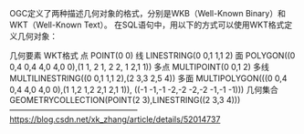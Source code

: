 OGC定义了两种描述几何对象的格式，分别是WKB（Well-Known Binary）和WKT（Well-Known Text）。
在SQL语句中，用以下的方式可以使用WKT格式定义几何对象：



几何要素	WKT格式
点	POINT(0 0)
线	LINESTRING(0 0,1 1,1 2)
面	POLYGON((0 0,4 0,4 4,0 4,0 0),(1 1, 2 1, 2 2, 1 2,1 1))
多点	MULTIPOINT(0 0,1 2)
多线	MULTILINESTRING((0 0,1 1,1 2),(2 3,3 2,5 4))
多面	MULTIPOLYGON(((0 0,4 0,4 4,0 4,0 0),(1 1,2 1,2 2,1 2,1 1)), ((-1 -1,-1 -2,-2 -2,-2 -1,-1 -1)))
几何集合	GEOMETRYCOLLECTION(POINT(2 3),LINESTRING((2 3,3 4)))
————————————————
https://blog.csdn.net/xk_zhang/article/details/52014737